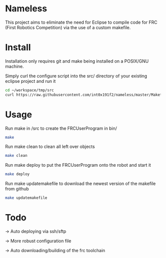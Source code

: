# Nameless
This project aims to eliminate the need for Eclipse to compile code for FRC (First Robotics Competition) via the use of a custom makefile.

# Install
Installation only requires git and make being installed on a POSIX/GNU machine.

Simply curl the configure script into the src/ directory of your existing eclipse project and run it
```sh
cd ~/workspace/tmp/src
curl https://raw.githubusercontent.com/int0x191f2/nameless/master/Makefile -o Makefile
```
# Usage
Run make in <project>/src to create the FRCUserProgram in bin/
```sh
make
```

Run make clean to clean all left over objects
```sh
make clean
```

Run make deploy to put the FRCUserProgram onto the robot and start it
```sh
make deploy
```

Run make updatemakefile to download the newest version of the makefile from github
```sh
make updatemakefile
```
# Todo
-> Auto deploying via ssh/sftp

-> More robust configuration file

-> Auto downloading/building of the frc toolchain

